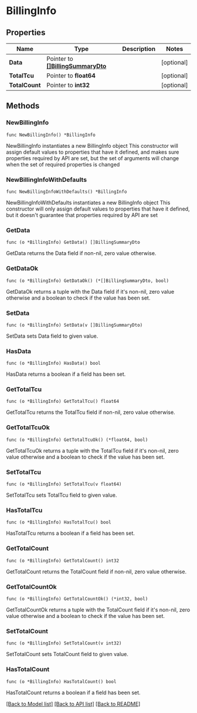 # BillingInfo

## Properties

Name | Type | Description | Notes
------------ | ------------- | ------------- | -------------
**Data** | Pointer to [**[]BillingSummaryDto**](BillingSummaryDto.md) |  | [optional] 
**TotalTcu** | Pointer to **float64** |  | [optional] 
**TotalCount** | Pointer to **int32** |  | [optional] 

## Methods

### NewBillingInfo

`func NewBillingInfo() *BillingInfo`

NewBillingInfo instantiates a new BillingInfo object
This constructor will assign default values to properties that have it defined,
and makes sure properties required by API are set, but the set of arguments
will change when the set of required properties is changed

### NewBillingInfoWithDefaults

`func NewBillingInfoWithDefaults() *BillingInfo`

NewBillingInfoWithDefaults instantiates a new BillingInfo object
This constructor will only assign default values to properties that have it defined,
but it doesn't guarantee that properties required by API are set

### GetData

`func (o *BillingInfo) GetData() []BillingSummaryDto`

GetData returns the Data field if non-nil, zero value otherwise.

### GetDataOk

`func (o *BillingInfo) GetDataOk() (*[]BillingSummaryDto, bool)`

GetDataOk returns a tuple with the Data field if it's non-nil, zero value otherwise
and a boolean to check if the value has been set.

### SetData

`func (o *BillingInfo) SetData(v []BillingSummaryDto)`

SetData sets Data field to given value.

### HasData

`func (o *BillingInfo) HasData() bool`

HasData returns a boolean if a field has been set.

### GetTotalTcu

`func (o *BillingInfo) GetTotalTcu() float64`

GetTotalTcu returns the TotalTcu field if non-nil, zero value otherwise.

### GetTotalTcuOk

`func (o *BillingInfo) GetTotalTcuOk() (*float64, bool)`

GetTotalTcuOk returns a tuple with the TotalTcu field if it's non-nil, zero value otherwise
and a boolean to check if the value has been set.

### SetTotalTcu

`func (o *BillingInfo) SetTotalTcu(v float64)`

SetTotalTcu sets TotalTcu field to given value.

### HasTotalTcu

`func (o *BillingInfo) HasTotalTcu() bool`

HasTotalTcu returns a boolean if a field has been set.

### GetTotalCount

`func (o *BillingInfo) GetTotalCount() int32`

GetTotalCount returns the TotalCount field if non-nil, zero value otherwise.

### GetTotalCountOk

`func (o *BillingInfo) GetTotalCountOk() (*int32, bool)`

GetTotalCountOk returns a tuple with the TotalCount field if it's non-nil, zero value otherwise
and a boolean to check if the value has been set.

### SetTotalCount

`func (o *BillingInfo) SetTotalCount(v int32)`

SetTotalCount sets TotalCount field to given value.

### HasTotalCount

`func (o *BillingInfo) HasTotalCount() bool`

HasTotalCount returns a boolean if a field has been set.


[[Back to Model list]](../README.md#documentation-for-models) [[Back to API list]](../README.md#documentation-for-api-endpoints) [[Back to README]](../README.md)


